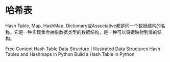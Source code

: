 # 哈希表

Hash Table, Map, HashMap, Dictionary或Associative都是同一个数据结构的名称。它是一种实现集合抽象数据类型的数据结构，是一种可以将键映射到值的结构。


<ResourceGroupTitle>Free Content</ResourceGroupTitle>
<BadgeLink colorScheme='red' badgeText='Watch' href='https://www.youtube.com/watch?v=jalSiaIi8j4'>Hash Table Data Structure | Illustrated Data Structures</BadgeLink>
<BadgeLink colorScheme='yellow' badgeText='Read' href='https://www.edureka.co/blog/hash-tables-and-hashmaps-in-python/'>Hash Tables and Hashmaps in Python</BadgeLink>
<BadgeLink colorScheme='yellow' badgeText='Read' href='https://realpython.com/python-hash-table/'>Build a Hash Table in Python</BadgeLink>

